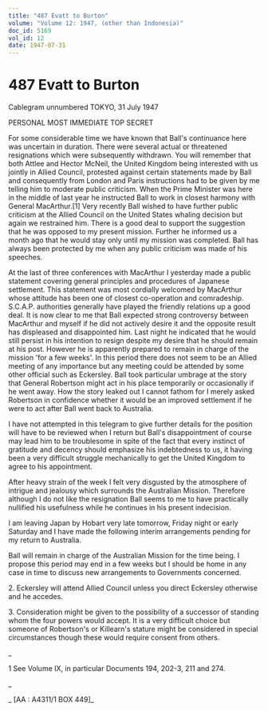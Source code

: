```yaml
---
title: "487 Evatt to Burton"
volume: "Volume 12: 1947, (other than Indonesia)"
doc_id: 5169
vol_id: 12
date: 1947-07-31
---
```


# 487 Evatt to Burton

Cablegram unnumbered TOKYO, 31 July 1947

PERSONAL MOST IMMEDIATE TOP SECRET

For some considerable time we have known that Ball's continuance here was uncertain in duration. There were several actual or threatened resignations which were subsequently withdrawn. You will remember that both Attlee and Hector McNeil, the United Kingdom being interested with us jointly in Allied Council, protested against certain statements made by Ball and consequently from London and Paris instructions had to be given by me telling him to moderate public criticism. When the Prime Minister was here in the middle of last year he instructed Ball to work in closest harmony with General MacArthur.[1] Very recently Ball wished to have further public criticism at the Allied Council on the United States whaling decision but again we restrained him. There is a good deal to support the suggestion that he was opposed to my present mission. Further he informed us a month ago that he would stay only until my mission was completed. Ball has always been protected by me when any public criticism was made of his speeches.

At the last of three conferences with MacArthur I yesterday made a public statement covering general principles and procedures of Japanese settlement. This statement was most cordially welcomed by MacArthur whose attitude has been one of closest co-operation and comradeship. S.C.A.P. authorities generally have played the friendly relations up a good deal. It is now clear to me that Ball expected strong controversy between MacArthur and myself if he did not actively desire it and the opposite result has displeased and disappointed him. Last night he indicated that he would still persist in his intention to resign despite my desire that he should remain at his post. However he is apparently prepared to remain in charge of the mission 'for a few weeks'. In this period there does not seem to be an Allied meeting of any importance but any meeting could be attended by some other official such as Eckersley. Ball took particular umbrage at the story that General Robertson might act in his place temporarily or occasionally if he went away. How the story leaked out I cannot fathom for I merely asked Robertson in confidence whether it would be an improved settlement if he were to act after Ball went back to Australia.

I have not attempted in this telegram to give further details for the position will have to be reviewed when I return but Ball's disappointment of course may lead him to be troublesome in spite of the fact that every instinct of gratitude and decency should emphasize his indebtedness to us, it having been a very difficult struggle mechanically to get the United Kingdom to agree to his appointment.

After heavy strain of the week I felt very disgusted by the atmosphere of intrigue and jealousy which surrounds the Australian Mission. Therefore although I do not like the resignation Ball seems to me to have practically nullified his usefulness while he continues in his present indecision.

I am leaving Japan by Hobart very late tomorrow, Friday night or early Saturday and I have made the following interim arrangements pending for my return to Australia.

Ball will remain in charge of the Australian Mission for the time being. I propose this period may end in a few weeks but I should be home in any case in time to discuss new arrangements to Governments concerned.

2\. Eckersley will attend Allied Council unless you direct Eckersley otherwise and he accedes.

3\. Consideration might be given to the possibility of a successor of standing whom the four powers would accept. It is a very difficult choice but someone of Robertson's or Killearn's stature might be considered in special circumstances though these would require consent from others.

_

1 See Volume IX, in particular Documents 194, 202-3, 211 and 274.

_

_ [AA : A4311/1 BOX 449]_
